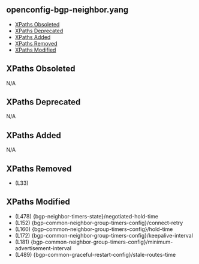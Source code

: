 ## openconfig-bgp-neighbor.yang

- [XPaths Obsoleted](#xpaths-obsoleted)
- [XPaths Deprecated](#xpaths-deprecated)
- [XPaths Added](#xpaths-added)
- [XPaths Removed](#xpaths-removed)
- [XPaths Modified](#xpaths-modified)

## XPaths Obsoleted

N/A

## XPaths Deprecated

N/A

## XPaths Added

N/A

## XPaths Removed

- (L33)	

## XPaths Modified

- (L478)	{bgp-neighbor-timers-state}/negotiated-hold-time
- (L152)	{bgp-common-neighbor-group-timers-config}/connect-retry
- (L160)	{bgp-common-neighbor-group-timers-config}/hold-time
- (L172)	{bgp-common-neighbor-group-timers-config}/keepalive-interval
- (L181)	{bgp-common-neighbor-group-timers-config}/minimum-advertisement-interval
- (L489)	{bgp-common-graceful-restart-config}/stale-routes-time

